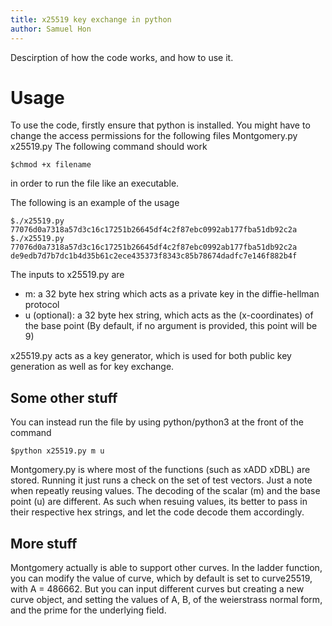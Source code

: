 ```yaml
---
title: x25519 key exchange in python
author: Samuel Hon
---
```


Descirption of how the code works, and how to use it.

# Usage
To use the code, firstly ensure that python is installed.
You might have to change the access permissions for the following files
Montgomery.py x25519.py
The following command should work
```
$chmod +x filename
```
in order to run the file like an executable.

The following is an example of the usage
```
$./x25519.py 77076d0a7318a57d3c16c17251b26645df4c2f87ebc0992ab177fba51db92c2a
$./x25519.py 77076d0a7318a57d3c16c17251b26645df4c2f87ebc0992ab177fba51db92c2a de9edb7d7b7dc1b4d35b61c2ece435373f8343c85b78674dadfc7e146f882b4f
```
The inputs to x25519.py are 
- m: a 32 byte hex string which acts as a private key in the diffie-hellman protocol
- u (optional): a 32 byte hex string, which acts as the (x-coordinates) of the base point (By default, if no argument is provided, this point will be 9)

x25519.py acts as a key generator, which is used for both public key generation as well as for key exchange.

## Some other stuff
You can instead run the file by using python/python3 at the front of the command
```
$python x25519.py m u
```

Montgomery.py is where most of the functions (such as xADD xDBL) are stored. Running it just runs a check on the set of test vectors.
Just a note when repeatly reusing values. The decoding of the scalar (m) and the base point (u) are different. 
As such when resuing values, its better to pass in their respective hex strings, and let the code decode them accordingly.

## More stuff
Montgomery actually is able to support other curves. 
In the ladder function, you can modify the value of curve, which by default is set to curve25519, with A = 486662.
But you can input different curves but creating a new curve object, and setting the values of A, B, of the weierstrass normal form, and the prime for the underlying field.